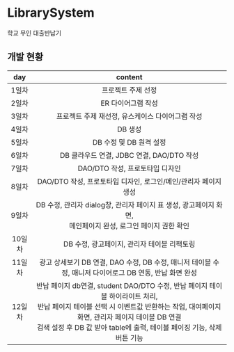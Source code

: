 # LibrarySystem
학교 무인 대출반납기
## 개발 현황
|day|content|
|:--:|:--:|
|1일차|프로젝트 주제 선정|
|2일차|ER 다이어그램 작성|
|3일차|프로젝트 주제 재선정, 유스케이스 다이어그램 작성|
|4일차|DB 생성|
|5일차|DB 수정 및 DB 원격 설정|
|6일차|DB 클라우드 연결, JDBC 연결, DAO/DTO 작성|
|7일차|DAO/DTO 작성, 프로토타입 디자인|
|8일차|DAO/DTO 작성, 프로토타입 디자인, 로그인/메인/관리자 페이지 생성|
|9일차|DB 수정, 관리자 dialog창, 관리자 페이지 표 생성, 광고페이지 화면, <br> 메인페이지 완성, 로그인 페이지 권한 확인|
|10일차|DB 수정, 광고페이지, 관리자 테이블 리팩토링|
|11일차|광고 상세보기 DB 연결, DAO 수정, DB 수정, 매니저 테이블 수정, 매니저 다이어로그 DB 연동, 반납 화면 완성|
|12일차|반납 페이지 db연결, student DAO/DTO 수정, 반납 페이지 테이블 하이라이트 처리, <br> 반납 페이지 테이블 선택 시 이벤트값 반환하는 작업, 대여페이지 화면, 관리자 페이지 테이블 DB 연결<br>검색 설정 후 DB 값 받아 table에 출력, 테이블 페이징 기능, 삭제 버튼 기능|
